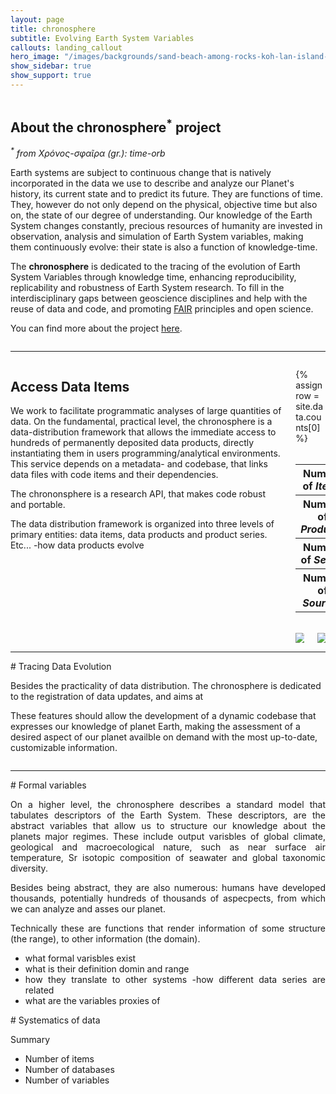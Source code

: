 ```yaml
---
layout: page
title: chronosphere 
subtitle: Evolving Earth System Variables
callouts: landing_callout
hero_image: "/images/backgrounds/sand-beach-among-rocks-koh-lan-island-thailand-scaled.jpg"
show_sidebar: true
show_support: true
---
```


<section class="section" markdown="1">

<div class="columns">

<div class="column is-12 secol"  markdown="1">

# About the chronosphere<sup>*</sup> project 

<i><sup>*</sup> from Χρόνος-σφαῖρα (gr.): time-orb </i>

Earth systems are subject to continuous change that is natively incorporated in the data we use to describe and analyze our Planet's history, its current state and to predict its future. They are functions of time.
They, however do not only depend on the physical, objective time but also on, the state of our degree of understanding. Our knowledge of the Earth System changes constantly, precious resources of humanity are invested in observation, analysis and simulation of Earth System variables, making them continuously evolve: their state is also a function of knowledge-time.

The **chronosphere** is dedicated to the tracing of the evolution of Earth System Variables through knowledge time, enhancing reproducibility, replicability and robustness of Earth System research.
To fill in the interdisciplinary gaps between  geoscience disciplines and help with the reuse of data and code, and promoting [FAIR](https://www.go-fair.org/fair-principles/) principles and open science.

You can find more about the project [here]({{site.url}}{{site.baseurl}}/about/project/). 

</div>
</div>

</section>

* * *

<section class="section has-background-light" >

<div class="columns">

<div class="column is-8 secol"  markdown="1">

# Access Data Items

We work to facilitate programmatic analyses of large quantities of data. On the fundamental, practical level, the chronosphere is a data-distribution framework that allows the immediate access to hundreds of permanently deposited data products, directly instantiating them in users programming/analytical environments. This service depends on a metadata- and codebase, that links data files with code items and their dependencies.

The chrononsphere is a research API, that makes code robust and portable.

The data distribution framework is organized into three levels of primary entities: data items, data products and product series. Etc...
-how data products evolve

</div>
<div class="column is-4">

{% assign row = site.data.counts[0] %}
<br>
<br>
<table>
  <tr><th>Number of <i>Items</i></th> <td> {{row.items}} </td></tr>
  <tr><th>Number of <i>Products</i></th> <td>{{row.products}}</td></tr>
  <tr><th>Number of <i>Series</i></th> <td>{{row.series}}</td></tr>
  <tr><th>Number of <i>Sources</i></th> <td>{{row.sources}}</td></tr>
</table>
<br>
<div class="columns">
<div class="column is-6">
<a href="https://www.r-project.org/"><img src="{{site.url}}{{site.baseurl}}/images/logos/RlogoNew.png"></a>
</div>
<div class="column is-6">
<a href="https://chronosphere.info/r_client/"><img src="{{site.url}}{{site.baseurl}}/images/logos/chronosphere_rhex_500.png"></a>
</div>
</div>

</div>


</div>

</section>

* * *

<section class="section" markdown="1">

<div class="columns">
<div class="column is-8 secol" markdown="1">
# Tracing Data Evolution

Besides the practicality of data distribution. The chronosphere is dedicated to the registration of data updates, and aims at

These features should allow the development of a dynamic codebase that expresses our knowledge of planet Earth, making the assessment of a desired aspect of our planet availble on demand with the most up-to-date, customizable information.
</div>
</div>

</section>

* * *

<section class="section has-background-light" style="text-align:justify" markdown="1">
# Formal variables 

On a higher level, the chronosphere describes a standard model that tabulates descriptors of the Earth System.
These descriptors, are the abstract variables that allow us to structure our knowledge about the planets major regimes. These include output varisbles of global climate, geological and macroecological nature, such as near surface air temperature, Sr isotopic composition of seawater and global taxonomic diversity.
 
Besides being abstract, they are also numerous: humans have developed thousands, potentially hundreds of thousands of aspecpects, from which we can analyze and asses our planet.
 
Technically these are functions that render information of some structure (the range), to other information (the domain).
- what formal varisbles exist
- what is their definition domin and range
- how they translate to other systems
-how different data series are related 
- what are the variables proxies of




</section>

<section class="section" markdown="1">
# Systematics of data

Summary

- Number of items
- Number of databases
- Number of variables

</section>


